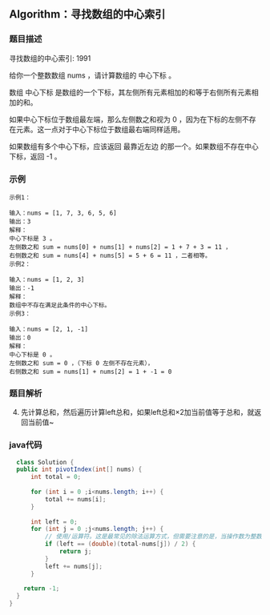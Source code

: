 





## **Algorithm**：寻找数组的中心索引

### 题目描述 

寻找数组的中心索引: 1991

给你一个整数数组 nums ，请计算数组的 中心下标 。

数组 中心下标 是数组的一个下标，其左侧所有元素相加的和等于右侧所有元素相加的和。

如果中心下标位于数组最左端，那么左侧数之和视为 0 ，因为在下标的左侧不存在元素。这一点对于中心下标位于数组最右端同样适用。

如果数组有多个中心下标，应该返回 最靠近左边 的那一个。如果数组不存在中心下标，返回 -1 。

### 示例

```
示例1：

输入：nums = [1, 7, 3, 6, 5, 6]
输出：3
解释：
中心下标是 3 。
左侧数之和 sum = nums[0] + nums[1] + nums[2] = 1 + 7 + 3 = 11 ，
右侧数之和 sum = nums[4] + nums[5] = 5 + 6 = 11 ，二者相等。
示例2：

输入：nums = [1, 2, 3]
输出：-1
解释：
数组中不存在满足此条件的中心下标。
示例3：

输入：nums = [2, 1, -1]
输出：0
解释：
中心下标是 0 。
左侧数之和 sum = 0 ，（下标 0 左侧不存在元素），
右侧数之和 sum = nums[1] + nums[2] = 1 + -1 = 0 
```

### 题目解析

4. 先计算总和，然后遍历计算left总和，如果left总和×2加当前值等于总和，就返回当前值~

### java代码

```java
  class Solution {
  public int pivotIndex(int[] nums) {
      int total = 0;
       
      for (int i = 0 ;i<nums.length; i++) {
          total += nums[i];
      }
​
      int left = 0;
      for (int j = 0 ;j<nums.length; j++) {
          // 使用/运算符。这是最常见的除法运算方式，但需要注意的是，当操作数为整数时，结果也为整数
          if (left == (double)(total-nums[j]) / 2) {
              return j;
          }
          left += nums[j];
      }
       
    return -1;
  }
}
```
